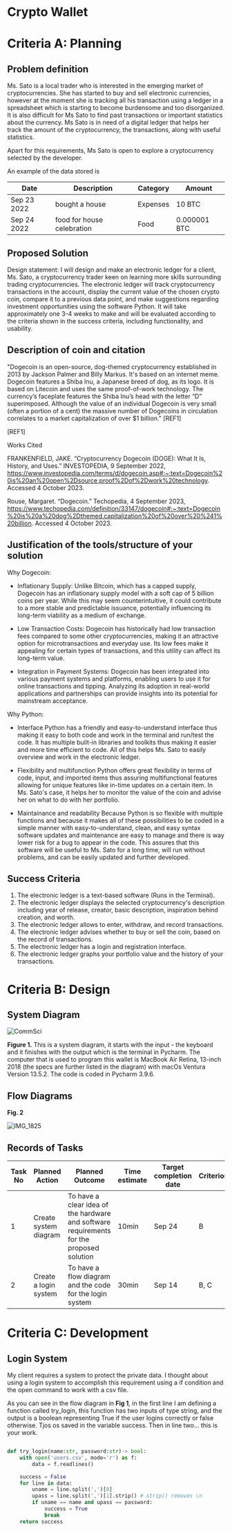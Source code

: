 # Crypto Wallet

# Criteria A: Planning

## Problem definition

Ms. Sato is a local trader who is interested in the emerging market of cryptocurrencies. She has started to buy and sell electronic currencies, however at the moment she is tracking all his transaction using a ledger in a spreadsheet which is starting to become burdensome and too disorganized. It is also difficult for Ms Sato to find past transactions or important statistics about the currency. Ms Sato is in need of a digital ledger that helps her track the amount of the cryptocurrency, the transactions, along with useful statistics. 

Apart for this requirements, Ms Sato is open to explore a cryptocurrency selected by the developer.

An example of the data stored is 

| Date | Description | Category | Amount  |
|------|-------------|----------|---------|
| Sep 23 2022 | bought a house | Expenses | 10 BTC |
| Sep 24 2022 | food for house celebration | Food | 0.000001 BTC |


## Proposed Solution
Design statement:
I will design and make an electronic ledger for a client, Ms. Sato, a cryptocurrency trader keen on learning more skills surrounding trading cryptocurrencies. The electronic ledger will track cryptocurrency transactions in the account, display the current value of the chosen crypto coin, compare it to a previous data point, and make suggestions regarding investment opportunities using the software Python. It will take approximately one 3-4 weeks to make and will be evaluated according to the criteria shown in the success criteria, including functionality, and usability.

## Description of coin and citation

"Dogecoin is an open-source, dog-themed cryptocurrency established in 2013 by Jackson Palmer and Billy Markus. It's based on an internet meme. Dogecoin features a Shiba Inu, a Japanese breed of dog, as its logo. It is based on Litecoin and uses the same proof-of-work technology. The currency’s faceplate features the Shiba Inu’s head with the letter “D” superimposed. Although the value of an individual Dogecoin is very small (often a portion of a cent) the massive number of Dogecoins in circulation correlates to a market capitalization of over $1 billion." [REF1]

[REF1]

Works Cited

FRANKENFIELD, JAKE. “Cryptocurrency Dogecoin (DOGE): What It Is, History, and Uses.” INVESTOPEDIA, 9 September 2022, https://www.investopedia.com/terms/d/dogecoin.asp#:~:text=Dogecoin%20is%20an%20open%2Dsource,proof%2Dof%2Dwork%20technology. Accessed 4 October 2023.

Rouse, Margaret. “Dogecoin.” Techopedia, 4 September 2023, https://www.techopedia.com/definition/33147/dogecoin#:~:text=Dogecoin%20is%20a%20dog%2Dthemed,capitalization%20of%20over%20%241%20billion. Accessed 4 October 2023.

## Justification of the tools/structure of your solution

Why Dogecoin:

* Inflationary Supply:
Unlike Bitcoin, which has a capped supply, Dogecoin has an inflationary supply model with a soft cap of 5 billion coins per year. While this may seem counterintuitive, it could contribute to a more stable and predictable issuance, potentially influencing its long-term viability as a medium of exchange.

* Low Transaction Costs:
Dogecoin has historically had low transaction fees compared to some other cryptocurrencies, making it an attractive option for microtransactions and everyday use. Its low fees make it appealing for certain types of transactions, and this utility can affect its long-term value.

* Integration in Payment Systems:
Dogecoin has been integrated into various payment systems and platforms, enabling users to use it for online transactions and tipping. Analyzing its adoption in real-world applications and partnerships can provide insights into its potential for mainstream acceptance.


Why Python:

* Interface
Python has a friendly and easy-to-understand interface thus making it easy to both code and work in the terminal and run/test the code.
It has multiple built-in libraries and toolkits thus making it easier and more time efficient to code. All of this helps Ms. Sato to easily overview and work in the electronic ledger.

* Flexibility and multifunction
Python offers great flexibility in terms of code, input, and imported items thus assuring multifunctional features allowing for unique features like in-time updates on a certain item. In Ms. Sato's case, it helps her to monitor the value of the coin and advise her on what to do with her portfolio.

* Maintainance and readability
Because Python is so flexible with multiple functions and because it makes all of these possibilities to be coded in a simple manner with easy-to-understand, clean, and easy syntax software updates and maintenance are easy to manage and there is way lower risk for a bug to appear in the code. This assures that this software will be useful to Ms. Sato for a long time, will run without problems, and can be easily updated and further developed.


## Success Criteria


1. The electronic ledger is a text-based software (Runs in the Terminal).
2. The electronic ledger displays the selected cryptocurrency's description including year of release, creator, basic description, inspiration behind creation, and worth.
3. The electronic ledger allows to enter, withdraw, and record transactions.
4. The electronic ledger advises whether to buy or sell the coin, based on the record of transactions.
5. The electronic ledger has a login and registration interface.
6. The electronic ledger graphs your portfolio value and the history of your transactions.

# Criteria B: Design

## System Diagram

![CommSci](https://github.com/Rokyyz/unit-1CS/assets/134658259/a85865ac-47e9-48db-b8f7-35016ae7cfe5)


**Figure 1.** This is a system diagram, it starts with the input - the keyboard and it finishes with the output which is the terminal in Pycharm. The computer that is used to program this wallet is MacBook Air Retina, 13-inch 2018 (the specs are further listed in the diagram) with macOs Ventura Version 13.5.2. The code is coded in Pycharm 3.9.6.

## Flow Diagrams
**Fig. 2** 

![IMG_1825](https://github.com/Rokyyz/unit-1CS/assets/134658259/815f53bf-79c1-4985-bb8d-6dd35ecdb1d5)

## Records of Tasks

| Task No | Planned Action        | Planned Outcome                                                                          | Time estimate | Target completion date | Criterion |
|---------|-----------------------|------------------------------------------------------------------------------------------|---------------|------------------------|-----------|
| 1       | Create system diagram | To have a clear idea of the hardware and software requirements for the proposed solution | 10min         | Sep 24                 | B         |
| 2       | Create a login system | To have a flow diagram and the code for the login system                                 | 30min         | Sep 14                 | B, C      |

# Criteria C: Development

## Login System
My client requires a system to protect the private data. I thought about using a login system to accomplish this requirement using a if condition and the open command to work with a csv file.

As you can see in the flow diagram in **Fig 1**, in the first line I am defining a function called try_login, this function has two inputs of type string, and the output is a boolean representing True if the user logins correctly or false otherwise. Tjos os saved in the variable success. Then in line two... this is your work.

```.py

def try_login(name:str, password:str)-> bool:
    with open('users.csv', mode='r') as f:
        data = f.readlines()

    success = False
    for line in data:
        uname = line.split(',')[0]
        upass = line.split(',')[1].strip() # strip() removes \n
        if uname == name and upass == password:
            success = True
            break
    return success

```
